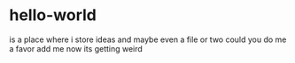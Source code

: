 # hello-world
is a place where i store ideas and maybe even a file or two
could you do me a favor
add me
now its getting weird

